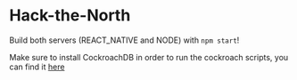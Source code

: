 # Hack-the-North

Build both servers (REACT_NATIVE and NODE) with `npm start`!

Make sure to install CockroachDB in order to run the cockroach scripts, you can find it [here](https://binaries.cockroachdb.com/cockroach-v20.2.3.windows-6.2-amd64.zip)
